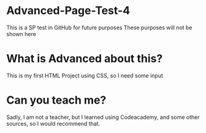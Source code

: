 # Advanced-Page-Test-4
This is a SP test in GitHub for future purposes
These purposes will not be shown here
# What is Advanced about this?
This is my first HTML Project using CSS, so I need some input
# Can you teach me?
Sadly, I am not a teacher, but I learned using Codeacademy, and some other sources, so I would recommend that.


